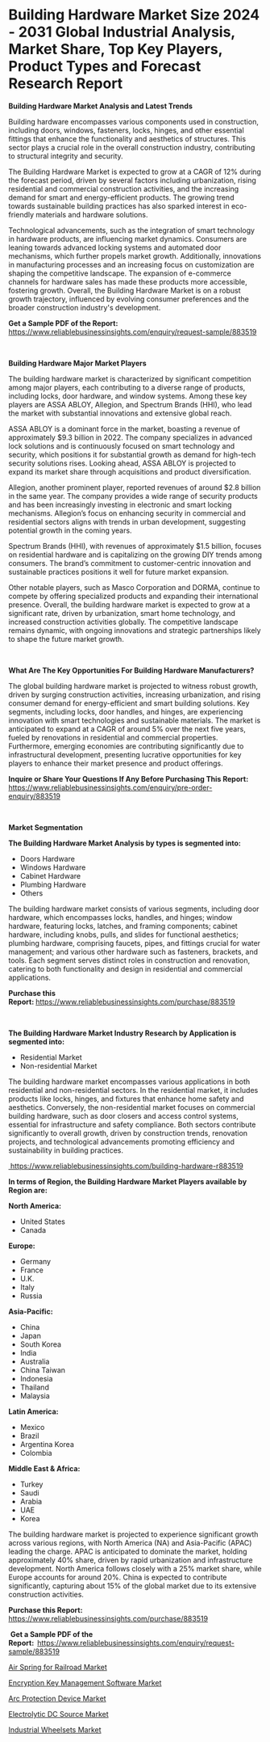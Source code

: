 <p><h1>Building Hardware Market Size 2024 - 2031 Global Industrial Analysis, Market Share, Top Key Players, Product Types and Forecast Research Report</h1></p><p><strong>Building Hardware Market Analysis and Latest Trends</strong></p>
<p><p>Building hardware encompasses various components used in construction, including doors, windows, fasteners, locks, hinges, and other essential fittings that enhance the functionality and aesthetics of structures. This sector plays a crucial role in the overall construction industry, contributing to structural integrity and security.</p><p>The Building Hardware Market is expected to grow at a CAGR of 12% during the forecast period, driven by several factors including urbanization, rising residential and commercial construction activities, and the increasing demand for smart and energy-efficient products. The growing trend towards sustainable building practices has also sparked interest in eco-friendly materials and hardware solutions.</p><p>Technological advancements, such as the integration of smart technology in hardware products, are influencing market dynamics. Consumers are leaning towards advanced locking systems and automated door mechanisms, which further propels market growth. Additionally, innovations in manufacturing processes and an increasing focus on customization are shaping the competitive landscape. The expansion of e-commerce channels for hardware sales has made these products more accessible, fostering growth. Overall, the Building Hardware Market is on a robust growth trajectory, influenced by evolving consumer preferences and the broader construction industry's development.</p></p>
<p><strong>Get a Sample PDF of the Report:&nbsp;</strong> <a href="https://www.reliablebusinessinsights.com/enquiry/request-sample/883519?utm_campaign=116&utm_medium=2&utm_source=Github&utm_content=ia&utm_term=05122024&utm_id=building-hardware">https://www.reliablebusinessinsights.com/enquiry/request-sample/883519</a></p>
<p>&nbsp;</p>
<p><strong>Building Hardware Major Market Players</strong></p>
<p><p>The building hardware market is characterized by significant competition among major players, each contributing to a diverse range of products, including locks, door hardware, and window systems. Among these key players are ASSA ABLOY, Allegion, and Spectrum Brands (HHI), who lead the market with substantial innovations and extensive global reach.</p><p>ASSA ABLOY is a dominant force in the market, boasting a revenue of approximately $9.3 billion in 2022. The company specializes in advanced lock solutions and is continuously focused on smart technology and security, which positions it for substantial growth as demand for high-tech security solutions rises. Looking ahead, ASSA ABLOY is projected to expand its market share through acquisitions and product diversification.</p><p>Allegion, another prominent player, reported revenues of around $2.8 billion in the same year. The company provides a wide range of security products and has been increasingly investing in electronic and smart locking mechanisms. Allegion’s focus on enhancing security in commercial and residential sectors aligns with trends in urban development, suggesting potential growth in the coming years.</p><p>Spectrum Brands (HHI), with revenues of approximately $1.5 billion, focuses on residential hardware and is capitalizing on the growing DIY trends among consumers. The brand’s commitment to customer-centric innovation and sustainable practices positions it well for future market expansion.</p><p>Other notable players, such as Masco Corporation and DORMA, continue to compete by offering specialized products and expanding their international presence. Overall, the building hardware market is expected to grow at a significant rate, driven by urbanization, smart home technology, and increased construction activities globally. The competitive landscape remains dynamic, with ongoing innovations and strategic partnerships likely to shape the future market growth.</p></p>
<p>&nbsp;</p>
<p><strong>What Are The Key Opportunities For Building Hardware Manufacturers?</strong></p>
<p><p>The global building hardware market is projected to witness robust growth, driven by surging construction activities, increasing urbanization, and rising consumer demand for energy-efficient and smart building solutions. Key segments, including locks, door handles, and hinges, are experiencing innovation with smart technologies and sustainable materials. The market is anticipated to expand at a CAGR of around 5% over the next five years, fueled by renovations in residential and commercial properties. Furthermore, emerging economies are contributing significantly due to infrastructural development, presenting lucrative opportunities for key players to enhance their market presence and product offerings.</p></p>
<p><strong>Inquire or Share Your Questions If Any Before Purchasing This Report:</strong> <a href="https://www.reliablebusinessinsights.com/enquiry/pre-order-enquiry/883519?utm_campaign=116&utm_medium=2&utm_source=Github&utm_content=ia&utm_term=05122024&utm_id=building-hardware">https://www.reliablebusinessinsights.com/enquiry/pre-order-enquiry/883519</a></p>
<p>&nbsp;</p>
<p><strong>Market Segmentation</strong></p>
<p><strong>The Building Hardware Market Analysis by types is segmented into:</strong></p>
<p><ul><li>Doors Hardware</li><li>Windows Hardware</li><li>Cabinet Hardware</li><li>Plumbing Hardware</li><li>Others</li></ul></p>
<p><p>The building hardware market consists of various segments, including door hardware, which encompasses locks, handles, and hinges; window hardware, featuring locks, latches, and framing components; cabinet hardware, including knobs, pulls, and slides for functional aesthetics; plumbing hardware, comprising faucets, pipes, and fittings crucial for water management; and various other hardware such as fasteners, brackets, and tools. Each segment serves distinct roles in construction and renovation, catering to both functionality and design in residential and commercial applications.</p></p>
<p><strong>Purchase this Report:&nbsp;</strong><a href="https://www.reliablebusinessinsights.com/purchase/883519?utm_campaign=116&utm_medium=2&utm_source=Github&utm_content=ia&utm_term=05122024&utm_id=building-hardware">https://www.reliablebusinessinsights.com/purchase/883519</a></p>
<p>&nbsp;</p>
<p><strong>The Building Hardware Market Industry Research by Application is segmented into:</strong></p>
<p><ul><li>Residential Market</li><li>Non-residential Market</li></ul></p>
<p><p>The building hardware market encompasses various applications in both residential and non-residential sectors. In the residential market, it includes products like locks, hinges, and fixtures that enhance home safety and aesthetics. Conversely, the non-residential market focuses on commercial building hardware, such as door closers and access control systems, essential for infrastructure and safety compliance. Both sectors contribute significantly to overall growth, driven by construction trends, renovation projects, and technological advancements promoting efficiency and sustainability in building practices.</p></p>
<p><a href="https://www.reliablebusinessinsights.com/building-hardware-r883519?utm_campaign=116&utm_medium=2&utm_source=Github&utm_content=ia&utm_term=05122024&utm_id=building-hardware">&nbsp;https://www.reliablebusinessinsights.com/building-hardware-r883519</a></p>
<p><strong>In terms of Region, the Building Hardware Market Players available by Region are:</strong></p>
<p>
    <p> <strong> North America: </strong>
        <ul>
            <li>United States</li>
            <li>Canada</li>
        </ul>
        </p> 
    <p> <strong> Europe: </strong>
        <ul>
            <li>Germany</li>
            <li>France</li>
            <li>U.K.</li>
            <li>Italy</li>
            <li>Russia</li>
        </ul>
        </p> 
    <p> <strong> Asia-Pacific: </strong>
        <ul>
            <li>China</li>
            <li>Japan</li>
            <li>South Korea</li>
            <li>India</li>
            <li>Australia</li>
            <li>China Taiwan</li>
            <li>Indonesia</li>
            <li>Thailand</li>
            <li>Malaysia</li>
        </ul>
        </p> 
    <p> <strong> Latin America: </strong>
        <ul>
            <li>Mexico</li>
            <li>Brazil</li>
            <li>Argentina Korea</li>
            <li>Colombia</li>
        </ul>
        </p> 
    <p> <strong> Middle East & Africa: </strong>
        <ul>
            <li>Turkey</li>
            <li>Saudi</li>
            <li>Arabia</li>
            <li>UAE</li>
            <li>Korea</li>
        </ul>
    </p>
    </p>
<p><p>The building hardware market is projected to experience significant growth across various regions, with North America (NA) and Asia-Pacific (APAC) leading the charge. APAC is anticipated to dominate the market, holding approximately 40% share, driven by rapid urbanization and infrastructure development. North America follows closely with a 25% market share, while Europe accounts for around 20%. China is expected to contribute significantly, capturing about 15% of the global market due to its extensive construction activities.</p></p>
<p><strong>Purchase this Report: </strong><a href="https://www.reliablebusinessinsights.com/purchase/883519?utm_campaign=116&utm_medium=2&utm_source=Github&utm_content=ia&utm_term=05122024&utm_id=building-hardware">https://www.reliablebusinessinsights.com/purchase/883519</a></p>
<p>&nbsp;<strong>Get a Sample PDF of the Report:&nbsp;&nbsp;</strong><a href="https://www.reliablebusinessinsights.com/enquiry/request-sample/883519?utm_campaign=116&utm_medium=2&utm_source=Github&utm_content=ia&utm_term=05122024&utm_id=building-hardware">https://www.reliablebusinessinsights.com/enquiry/request-sample/883519</a></p>
<p><strong></strong></p>
<p><p><a href="https://github.com/flnordan65e0/Market-Research-Report-List-1/blob/main/air-spring-for-railroad-market.md?utm_campaign=116&utm_medium=2&utm_source=Github&utm_content=ia&utm_term=05122024&utm_id=building-hardware">Air Spring for Railroad Market</a></p><p><a href="https://www.linkedin.com/pulse/projected-49-cagr-encryption-key-management-software-market-g2ize?utm_campaign=116&utm_medium=2&utm_source=Github&utm_content=ia&utm_term=05122024&utm_id=building-hardware">Encryption Key Management Software Market</a></p><p><a href="https://issuu.com/reportprime-2/docs/arc-protection-device-market-size-2030.pptx?utm_campaign=116&utm_medium=2&utm_source=Github&utm_content=ia&utm_term=05122024&utm_id=building-hardware">Arc Protection Device Market</a></p><p><a href="https://github.com/lindaopodray/Market-Research-Report-List-1/blob/main/electrolytic-dc-source-market.md?utm_campaign=116&utm_medium=2&utm_source=Github&utm_content=ia&utm_term=05122024&utm_id=building-hardware">Electrolytic DC Source Market</a></p><p><a href="https://issuu.com/reportprime-2/docs/industrial-wheelsets-market-size-2030.pptx?utm_campaign=116&utm_medium=2&utm_source=Github&utm_content=ia&utm_term=05122024&utm_id=building-hardware">Industrial Wheelsets Market</a></p></p>